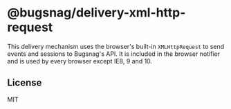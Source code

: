 # @bugsnag/delivery-xml-http-request

This delivery mechanism uses the browser's built-in `XMLHttpRequest` to send events and sessions to Bugsnag's API. It is included in the browser notifier and is used by every browser except IE8, 9 and 10.

## License
MIT
